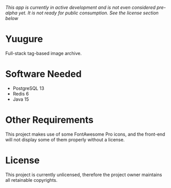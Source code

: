 *This app is currently in active development and is not even considered pre-alpha yet. It is not ready for public consumption. See the license section below*

# Yuugure

Full-stack tag-based image archive.

# Software Needed

* PostgreSQL 13
* Redis 6
* Java 15

# Other Requirements

This project makes use of some FontAwesome Pro icons, and the front-end will not display some of them properly without a license.

# License

This project is currently unlicensed, therefore the project owner maintains all retainable copyrights.
